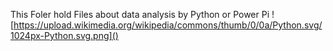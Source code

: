 This Foler hold Files about data analysis by Python or Power Pi
![https://upload.wikimedia.org/wikipedia/commons/thumb/0/0a/Python.svg/1024px-Python.svg.png]()
